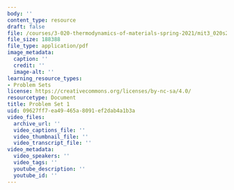 ```yaml
---
body: ''
content_type: resource
draft: false
file: /courses/3-020-thermodynamics-of-materials-spring-2021/mit3_020s21_pset01.pdf
file_size: 188388
file_type: application/pdf
image_metadata:
  caption: ''
  credit: ''
  image-alt: ''
learning_resource_types:
- Problem Sets
license: https://creativecommons.org/licenses/by-nc-sa/4.0/
resourcetype: Document
title: Problem Set 1
uid: 09627ff7-ea49-465a-8091-ef2dab4a1b3a
video_files:
  archive_url: ''
  video_captions_file: ''
  video_thumbnail_file: ''
  video_transcript_file: ''
video_metadata:
  video_speakers: ''
  video_tags: ''
  youtube_description: ''
  youtube_id: ''
---
```

